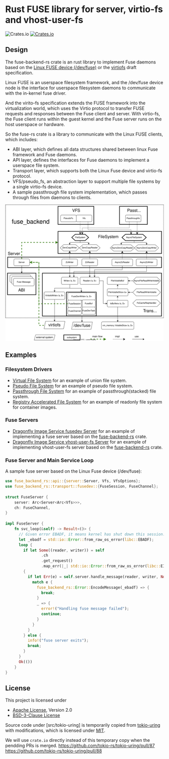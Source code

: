 # Rust FUSE library for server, virtio-fs and vhost-user-fs

![Crates.io](https://img.shields.io/crates/l/fuse-backend-rs)
[![Crates.io](https://img.shields.io/crates/v/fuse-backend-rs)](https://crates.io/crates/fuse-backend-rs)

## Design

The fuse-backend-rs crate is an rust library to implement Fuse daemons based on the
[Linux FUSE device (/dev/fuse)](https://www.kernel.org/doc/html/latest/filesystems/fuse.html)
or the [virtiofs](https://stefanha.github.io/virtio/virtio-fs.html#x1-41500011) draft specification.

Linux FUSE is an userspace filesystem framework, and the /dev/fuse device node is the interface for
userspace filesystem daemons to communicate with the in-kernel fuse driver.

And the virito-fs specification extends the FUSE framework into the virtualization world, which uses
the Virtio protocol to transfer FUSE requests and responses between the Fuse client and server.
With virtio-fs, the Fuse client runs within the guest kernel and the Fuse server runs on the host
userspace or hardware.

So the fuse-rs crate is a library to communicate with the Linux FUSE clients, which includes:
- ABI layer, which defines all data structures shared between linux Fuse framework and Fuse daemons.
- API layer, defines the interfaces for Fuse daemons to implement a userspace file system.
- Transport layer, which supports both the Linux Fuse device and virtio-fs protocol.
- VFS/pseudo_fs, an abstraction layer to support multiple file systems by a single virtio-fs device.
- A sample passthrough file system implementation, which passes through files from daemons to clients. 

![arch](docs/images/fuse-backend-architecture.svg)

## Examples

### Filesystem Drivers
- [Virtual File System](https://github.com/cloud-hypervisor/fuse-backend-rs/tree/master/src/api/vfs)
  for an example of union file system.
- [Pseudo File System](https://github.com/cloud-hypervisor/fuse-backend-rs/blob/master/src/api/pseudo_fs.rs)
  for an example of pseudo file system.
- [Passthrough File System](https://github.com/cloud-hypervisor/fuse-backend-rs/tree/master/src/passthrough)
  for an example of passthrough(stacked) file system.
- [Registry Accelerated File System](https://github.com/dragonflyoss/image-service/tree/master/rafs)
  for an example of readonly file system for container images.

### Fuse Servers
- [Dragonfly Image Service fusedev Server](https://github.com/dragonflyoss/image-service/blob/master/src/bin/nydusd/fusedev.rs)
for an example of implementing a fuse server based on the
[fuse-backend-rs](https://crates.io/crates/fuse-backend-rs) crate.
- [Dragonfly Image Service vhost-user-fs Server](https://github.com/dragonflyoss/image-service/blob/master/src/bin/nydusd/virtiofs.rs)
  for an example of implementing vhost-user-fs server based on the
  [fuse-backend-rs](https://crates.io/crates/fuse-backend-rs) crate.
  
### Fuse Server and Main Service Loop
A sample fuse server based on the Linux Fuse device (/dev/fuse):

```rust
use fuse_backend_rs::api::{server::Server, Vfs, VfsOptions};
use fuse_backend_rs::transport::fusedev::{FuseSession, FuseChannel};

struct FuseServer {
    server: Arc<Server<Arc<Vfs>>>,
    ch: FuseChannel,
}

impl FuseServer {
    fn svc_loop(&self) -> Result<()> {
      // Given error EBADF, it means kernel has shut down this session.
      let _ebadf = std::io::Error::from_raw_os_error(libc::EBADF);
      loop {
        if let Some((reader, writer)) = self
                .ch
                .get_request()
                .map_err(|_| std::io::Error::from_raw_os_error(libc::EINVAL))?
        {
          if let Err(e) = self.server.handle_message(reader, writer, None, None) {
            match e {
              fuse_backend_rs::Error::EncodeMessage(_ebadf) => {
                break;
              }
              _ => {
                error!("Handling fuse message failed");
                continue;
              }
            }
          }
        } else {
          info!("fuse server exits");
          break;
        }
      }
      Ok(())
    }
}
```

## License
This project is licensed under
- [Apache License](http://www.apache.org/licenses/LICENSE-2.0), Version 2.0
- [BSD-3-Clause License](https://opensource.org/licenses/BSD-3-Clause)

Source code under [src/tokio-uring] is temporarily copied from [tokio-uring](https://github.com/tokio-rs/tokio-uring)
with modifications, which is licensed under [MIT](https://github.com/tokio-rs/tokio-uring/blob/master/LICENSE).

We will use `crate.io` directly instead of this temporary copy when the pendding PRs is merged.
https://github.com/tokio-rs/tokio-uring/pull/87
https://github.com/tokio-rs/tokio-uring/pull/88
